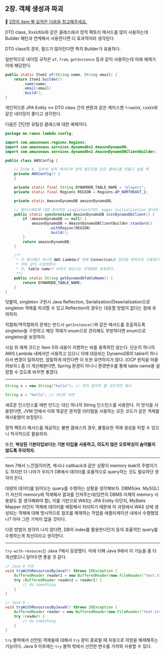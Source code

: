## 2장. 객체 생성과 파괴
📌 [2장의 item 별 요약은 다음을 참고해주세요.](https://github.com/alanhakhyeonsong/LetsReadBooks/tree/master/Effective%20Java%203E/contents/chapter02)

DTO class, XxxUtils와 같은 클래스에서 정적 팩토리 메서드를 많이 사용하는데 Builder 패턴과 연계해서 사용한다면 더 효과적이라 생각된다.

DTO class의 경우, 필드가 많아진다면 특히 Builder가 유용하다.

일반적으로 네이밍 규칙은 `of`, `from`, `getInstance` 등과 같이 사용하는데 아래 예제가 이에 해당한다.

```java
public static Item1 of(String name, String email) {
    return Item1.builder()
        .name(name)
        .email(email)
        .build();
}
```

개인적으론 JPA Entity ↔ DTO class 간의 변환과 같은 케이스엔 `fromXXX`, `toXXX`와 같은 네이밍이 좋다고 생각한다.

다음은 간단한 유틸성 클래스에 대한 예제이다.

```java
package me.ramos.lambda.config;

import com.amazonaws.regions.Regions;
import com.amazonaws.services.dynamodbv2.AmazonDynamoDB;
import com.amazonaws.services.dynamodbv2.AmazonDynamoDBClientBuilder;

public class AWSConfig {

    // Item 4. 단순히 정적 메서드와 정적 필드만을 담은 클래스를 만들고 싶을 때
    private AWSConfig() {
    }

    private static final String DYNAMODB_TABLE_NAME = "players";
    private static final Regions REGION = Regions.AP_NORTHEAST_2;

    private static AmazonDynamoDB amazonDynamoDB;

    // 멀티스레딩에 대한 방어적인 singleton이지만, eager initialization 방식이 더 낫겠다.
    public static synchronized AmazonDynamoDB initDynamoDbClient() {
        if (amazonDynamoDB == null) {
            amazonDynamoDB = AmazonDynamoDBClientBuilder.standard()
                    .withRegion(REGION)
                    .build();
        }
        return amazonDynamoDB;
    }

    /**
     * 이 예시에선 하나의 AWS Lambda를 위해 Connection을 관리할 목적으로 사용했기에
     * 이와 같이 구성하였다.
     * 단, table name이 바뀌지 않는다는 전제에만 유효하다.
     **/
    public static String getDynamodbTableName() {
        return DYNAMODB_TABLE_NAME;
    }
}
```

덧붙여, singleton 구현시 Java Reflection, Serialization/Deserialization으로 singleton 객체를 파괴할 수 있고 Reflection의 경우는 대응할 방법이 없다는 점에 유의하자.

직렬화/역직렬화의 문제는 반드시 `getInstance()`와 같은 메서드를 호출하도록 singleton을 구현하고 해당 객체가 enum으로 관리해도 무방하다면 enum으로 singleton을 보장하자.

사실 위 예제 코드는 Item 5의 내용이 지향하는 바를 충족하진 않는다. 단순히 하나의 AWS Lambda 내에서만 사용하고 있으니 이에 대응되는 DynamoDB의 table이 하나라서 변경이 덜하지만, 엄밀하게 따진다면 이 또한 유연하지가 않다. (OCP 원칙을 떠올려보자.) 좀 더 개선해본다면, Spring 환경이 아니니 환경변수를 통해 table name을 설정할 수 있도록 바꾸면 좋겠다.

---

```java
String s = new String("hello"); // 하지 말아야 할 극단적인 예시

String s = "hello"; // 개선된 버전
```

새로운 인스턴스를 매번 만드는 대신 하나의 String 인스턴스를 사용한다. 이 방식을 사용한다면, JVM 안에서 이와 똑같은 문자열 리터럴을 사용하는 모든 코드가 같은 객체를 재사용함이 보장된다.

정적 팩토리 메서드를 제공하는 불변 클래스의 경우, 불필요한 객체 생성을 피할 수 있으니 적극적으로 활용하자.

또한, **박싱된 기본타입보다는 기본 타입을 사용하고, 의도치 않은 오토박싱이 숨어들지 않도록 주의하자.**

---

item 7에서 느낀점이라면, 캐시나 callback과 같은 상황이 memory leak의 주범이기도 하지만 더 나아가 우리가 DB에서 데이터를 효율적으로 query하는 것도 필요하단 생각이 든다.

대량의 데이터를 읽어오는 query를 수행하는 상황을 생각해보자. DBMS(ex. MySQL)가 자신의 memory에 적재해서 결과를 던져주는데(당연히 DBMS 자체의 memory 사용량도 잘 생각해봐야 함), 이를 기반으로 WAS는 JPA Entity 라던지, MyBatis Mapper 라던지 객체에 데이터를 매핑해서 처리하기 때문에 이 과정에서 WAS 상에 생성되는 객체에 대해 명시적으로 참조를 해제하는 작업을 애플리케이션 내에서 수행했었나? 아마 그런 기억이 없을 것이다.

다른 방법이 생각이 나지 않다면, DB의 index를 활용한다던지 등의 효율적인 query를 수행하는게 최선이라고 생각한다.

---

`try-with-resouces`는 Java 7에서 등장했다. 이에 더해 Java 9에서 이 기능을 좀 더 개선했으니 알아두면 좋을 것 같다.

```java
// Java 9 이전
void tryWithResourcesByJava7() throws IOException {
    BufferedReader reader1 = new BufferedReader(new FileReader("test.txt"));
    try (BufferedReader reader2 = reader1) {
        // do something
    }
}

// Java 9 ~
void tryWithResourcesByJava9() throws IOException {
    BufferedReader reader = new BufferedReader(new FileReader("test.txt"));
    try (reader) {
        // do something
    }
}
```

`try` 블럭에서 선언된 객체들에 대해서 `try` 문이 종료될 때 자동으로 자원을 해제해주는 기능이다. Java 9 이후에는 `try` 블럭 밖에서 선언한 변수를 가져와 사용할 수 있다.

